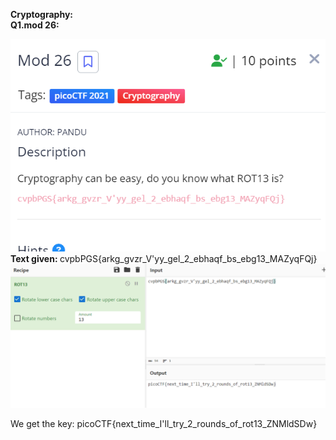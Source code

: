 <b>Cryptography:<br>
Q1.mod 26:

![Q1](<Screenshot 2023-10-27 004917.png>)
Text given: </b>cvpbPGS{arkg_gvzr_V'yy_gel_2_ebhaqf_bs_ebg13_MAZyqFQj}
![Solution](<Screenshot 2023-10-27 005011.png>)

We get the key: picoCTF{next_time_I'll_try_2_rounds_of_rot13_ZNMldSDw}



